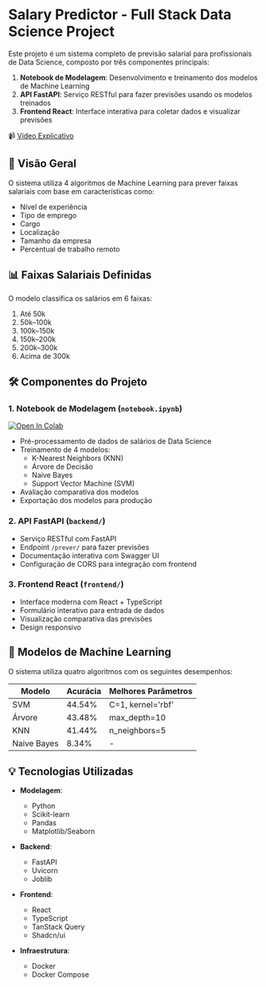 # Salary Predictor - Full Stack Data Science Project


Este projeto é um sistema completo de previsão salarial para profissionais de Data Science, composto por três componentes principais:

1. **Notebook de Modelagem**: Desenvolvimento e treinamento dos modelos de Machine Learning
2. **API FastAPI**: Serviço RESTful para fazer previsões usando os modelos treinados
3. **Frontend React**: Interface interativa para coletar dados e visualizar previsões

📹 [Vídeo Explicativo](www.google.com)


## 📌 Visão Geral

O sistema utiliza 4 algoritmos de Machine Learning para prever faixas salariais com base em características como:
- Nível de experiência
- Tipo de emprego
- Cargo
- Localização
- Tamanho da empresa
- Percentual de trabalho remoto

## 📊 Faixas Salariais Definidas

O modelo classifica os salários em 6 faixas:
1. Até 50k
2. 50k–100k
3. 100k–150k
4. 150k–200k
5. 200k–300k
6. Acima de 300k



## 🛠️ Componentes do Projeto

### 1. Notebook de Modelagem (`notebook.ipynb`)
[![Open In Colab](https://colab.research.google.com/assets/colab-badge.svg)](www.google.com)

- Pré-processamento de dados de salários de Data Science
- Treinamento de 4 modelos:
  - K-Nearest Neighbors (KNN)
  - Árvore de Decisão
  - Naive Bayes
  - Support Vector Machine (SVM)
- Avaliação comparativa dos modelos
- Exportação dos modelos para produção

### 2. API FastAPI (`backend/`)
- Serviço RESTful com FastAPI
- Endpoint `/prever/` para fazer previsões
- Documentação interativa com Swagger UI
- Configuração de CORS para integração com frontend

### 3. Frontend React (`frontend/`)
- Interface moderna com React + TypeScript
- Formulário interativo para entrada de dados
- Visualização comparativa das previsões
- Design responsivo


## 🤖 Modelos de Machine Learning

O sistema utiliza quatro algoritmos com os seguintes desempenhos:

| Modelo       | Acurácia | Melhores Parâmetros               |
|--------------|----------|-----------------------------------|
| SVM          | 44.54%   | C=1, kernel='rbf'                 |
| Árvore       | 43.48%   | max_depth=10                      |
| KNN          | 41.44%   | n_neighbors=5                     |
| Naive Bayes  | 8.34%    | -                                 |

## 💡 Tecnologias Utilizadas

- **Modelagem**:
  - Python
  - Scikit-learn
  - Pandas
  - Matplotlib/Seaborn

- **Backend**:
  - FastAPI
  - Uvicorn
  - Joblib

- **Frontend**:
  - React
  - TypeScript
  - TanStack Query
  - Shadcn/ui

- **Infraestrutura**:
  - Docker
  - Docker Compose

